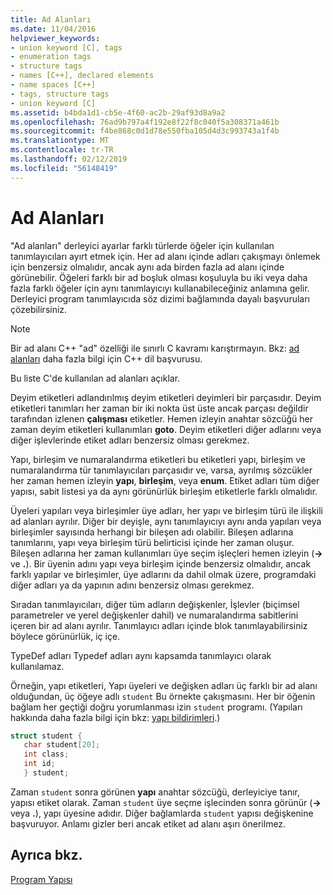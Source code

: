 ```yaml
---
title: Ad Alanları
ms.date: 11/04/2016
helpviewer_keywords:
- union keyword [C], tags
- enumeration tags
- structure tags
- names [C++], declared elements
- name spaces [C++]
- tags, structure tags
- union keyword [C]
ms.assetid: b4bda1d1-cb5e-4f60-ac2b-29af93d8a9a2
ms.openlocfilehash: 76ad9b797a4f192e8f22f8c040f5a308371a461b
ms.sourcegitcommit: f4be868c0d1d78e550fba105d4d3c993743a1f4b
ms.translationtype: MT
ms.contentlocale: tr-TR
ms.lasthandoff: 02/12/2019
ms.locfileid: "56148419"
---
```

# <a name="name-spaces"></a>Ad Alanları

"Ad alanları" derleyici ayarlar farklı türlerde öğeler için kullanılan tanımlayıcıları ayırt etmek için. Her ad alanı içinde adları çakışmayı önlemek için benzersiz olmalıdır, ancak aynı ada birden fazla ad alanı içinde görünebilir. Öğeleri farklı bir ad boşluk olması koşuluyla bu iki veya daha fazla farklı öğeler için aynı tanımlayıcıyı kullanabileceğiniz anlamına gelir. Derleyici program tanımlayıcıda söz dizimi bağlamında dayalı başvuruları çözebilirsiniz.

> [!NOTE]
> Bir ad alanı C++ "ad" özelliği ile sınırlı C kavramı karıştırmayın. Bkz: [ad alanları](../cpp/namespaces-cpp.md) daha fazla bilgi için C++ dil başvurusu.

Bu liste C'de kullanılan ad alanları açıklar.

Deyim etiketleri adlandırılmış deyim etiketleri deyimleri bir parçasıdır. Deyim etiketleri tanımları her zaman bir iki nokta üst üste ancak parçası değildir tarafından izlenen **çalışması** etiketler. Hemen izleyin anahtar sözcüğü her zaman deyim etiketleri kullanımları **goto**. Deyim etiketleri diğer adlarını veya diğer işlevlerinde etiket adları benzersiz olması gerekmez.

Yapı, birleşim ve numaralandırma etiketleri bu etiketleri yapı, birleşim ve numaralandırma tür tanımlayıcıları parçasıdır ve, varsa, ayrılmış sözcükler her zaman hemen izleyin **yapı**, **birleşim**, veya **enum**. Etiket adları tüm diğer yapısı, sabit listesi ya da aynı görünürlük birleşim etiketlerle farklı olmalıdır.

Üyeleri yapıları veya birleşimler üye adları, her yapı ve birleşim türü ile ilişkili ad alanları ayrılır. Diğer bir deyişle, aynı tanımlayıcıyı aynı anda yapıları veya birleşimler sayısında herhangi bir bileşen adı olabilir. Bileşen adlarına tanımlarını, yapı veya birleşim türü belirticisi içinde her zaman oluşur. Bileşen adlarına her zaman kullanımları üye seçim işleçleri hemen izleyin (**->** ve **.**). Bir üyenin adını yapı veya birleşim içinde benzersiz olmalıdır, ancak farklı yapılar ve birleşimler, üye adlarını da dahil olmak üzere, programdaki diğer adları ya da yapının adını benzersiz olması gerekmez.

Sıradan tanımlayıcıları, diğer tüm adların değişkenler, İşlevler (biçimsel parametreler ve yerel değişkenler dahil) ve numaralandırma sabitlerini içeren bir ad alanı ayrılır. Tanımlayıcı adları içinde blok tanımlayabilirsiniz böylece görünürlük, iç içe.

TypeDef adları Typedef adları aynı kapsamda tanımlayıcı olarak kullanılamaz.

Örneğin, yapı etiketleri, Yapı üyeleri ve değişken adları üç farklı bir ad alanı olduğundan, üç öğeye adlı `student` Bu örnekte çakışmasını. Her bir öğenin bağlam her geçtiği doğru yorumlanması izin `student` programı. (Yapıları hakkında daha fazla bilgi için bkz: [yapı bildirimleri](../c-language/structure-declarations.md).)

```C
struct student {
   char student[20];
   int class;
   int id;
   } student;
```

Zaman `student` sonra görünen **yapı** anahtar sözcüğü, derleyiciye tanır, yapısı etiket olarak. Zaman `student` üye seçme işlecinden sonra görünür (**->** veya **.**), yapı üyesine adıdır. Diğer bağlamlarda `student` yapısı değişkenine başvuruyor. Anlamı gizler beri ancak etiket ad alanı aşırı önerilmez.

## <a name="see-also"></a>Ayrıca bkz.

[Program Yapısı](../c-language/program-structure.md)
